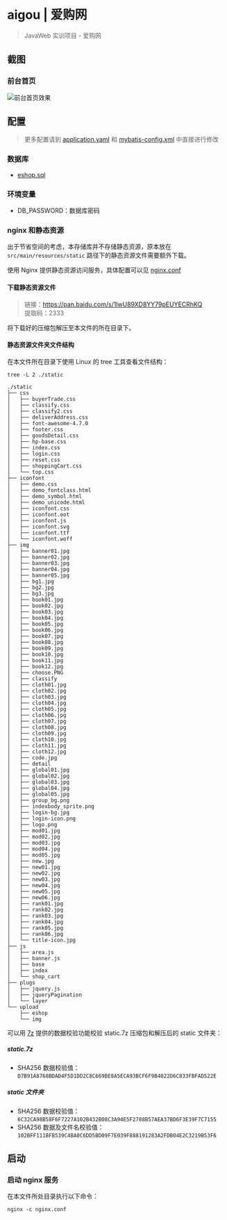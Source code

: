 # aigou | 爱购网

> JavaWeb 实训项目 - 爱购网

## 截图

### 前台首页

![前台首页效果](./images/index-front.png)

## 配置

> 更多配置请到 [application.yaml](src/main/resources/application.yaml) 和 [mybatis-config.xml](src/main/resources/mybatis-config.xml) 中直接进行修改

### 数据库

- [eshop.sql](sql/eshop.sql)

### 环境变量

- DB_PASSWORD：数据库密码

### nginx 和静态资源

出于节省空间的考虑，本存储库并不存储静态资源，原本放在 `src/main/resources/static` 路径下的静态资源文件需要额外下载。

使用 Nginx 提供静态资源访问服务，具体配置可以见 [nginx.conf](./nginx.conf)

#### 下载静态资源文件

> 链接：https://pan.baidu.com/s/1lwU89XD8YY79pEUYECRhKQ  
> 提取码：2333

将下载好的压缩包解压至本文件的所在目录下。

#### 静态资源文件夹文件结构

在本文件所在目录下使用 Linux 的 tree 工具查看文件结构：

`tree -L 2 ./static`

```shell
./static
├── css
│   ├── buyerTrade.css
│   ├── classify.css
│   ├── classify2.css
│   ├── deliverAddress.css
│   ├── font-awesome-4.7.0
│   ├── footer.css
│   ├── goodsDetail.css
│   ├── hp-base.css
│   ├── index.css
│   ├── login.css
│   ├── reset.css
│   ├── shoppingCart.css
│   └── top.css
├── iconfont
│   ├── demo.css
│   ├── demo_fontclass.html
│   ├── demo_symbol.html
│   ├── demo_unicode.html
│   ├── iconfont.css
│   ├── iconfont.eot
│   ├── iconfont.js
│   ├── iconfont.svg
│   ├── iconfont.ttf
│   └── iconfont.woff
├── img
│   ├── banner01.jpg
│   ├── banner02.jpg
│   ├── banner03.jpg
│   ├── banner04.jpg
│   ├── banner05.jpg
│   ├── bg1.jpg
│   ├── bg2.jpg
│   ├── bg3.jpg
│   ├── book01.jpg
│   ├── book02.jpg
│   ├── book03.jpg
│   ├── book04.jpg
│   ├── book05.jpg
│   ├── book06.jpg
│   ├── book07.jpg
│   ├── book08.jpg
│   ├── book09.jpg
│   ├── book10.jpg
│   ├── book11.jpg
│   ├── book12.jpg
│   ├── choose.PNG
│   ├── classify
│   ├── cloth01.jpg
│   ├── cloth02.jpg
│   ├── cloth03.jpg
│   ├── cloth04.jpg
│   ├── cloth05.jpg
│   ├── cloth06.jpg
│   ├── cloth07.jpg
│   ├── cloth08.jpg
│   ├── cloth09.jpg
│   ├── cloth10.jpg
│   ├── cloth11.jpg
│   ├── cloth12.jpg
│   ├── code.jpg
│   ├── detail
│   ├── global01.jpg
│   ├── global02.jpg
│   ├── global03.jpg
│   ├── global04.jpg
│   ├── global05.jpg
│   ├── group_bg.png
│   ├── indexbody_sprite.png
│   ├── login-bg.jpg
│   ├── login-icon.png
│   ├── logo.png
│   ├── mod01.jpg
│   ├── mod02.jpg
│   ├── mod03.jpg
│   ├── mod04.jpg
│   ├── mod05.jpg
│   ├── new.jpg
│   ├── new01.jpg
│   ├── new02.jpg
│   ├── new03.jpg
│   ├── new04.jpg
│   ├── new05.jpg
│   ├── new06.jpg
│   ├── rank01.jpg
│   ├── rank02.jpg
│   ├── rank03.jpg
│   ├── rank04.jpg
│   ├── rank05.jpg
│   ├── rank06.jpg
│   └── title-icon.jpg
├── js
│   ├── area.js
│   ├── banner.js
│   ├── base
│   ├── index
│   └── shop_cart
├── plugs
│   ├── jquery.js
│   ├── jqueryPagination
│   └── layer
└── upload
    ├── eshop
    └── img
```

可以用 [7z](https://www.7-zip.org/) 提供的数据校验功能校验 static.7z 压缩包和解压后的 static 文件夹：

##### static.7z

- SHA256 数据校验值：`D7B91A8768BDAD4F5D1DD2C8C669BE8A5ECA93BCF6F9B4022D6C833FBFAD522E`

##### static 文件夹

- SHA256 数据校验值：`6C32CA98B58F6F7227A102B432B08C3A94E5F2788B57AEA37BD6F3E39F7C7155`
- SHA256 数据及文件名校验值：`102BFF111BFB539C4BA0C6DD5BD09F7E039F888191283A2FDB04E2C3219B53F6`

## 启动

### 启动 nginx 服务

在本文件所处目录执行以下命令：

`nginx -c nginx.conf`

<!-- WIP 未完工 -->
